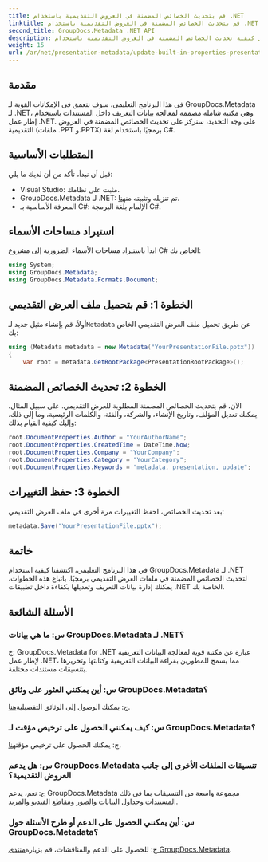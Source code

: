 ```yaml
---
title: قم بتحديث الخصائص المضمنة في العروض التقديمية باستخدام .NET
linktitle: قم بتحديث الخصائص المضمنة في العروض التقديمية باستخدام .NET
second_title: GroupDocs.Metadata .NET API
description: تعرف على كيفية تحديث الخصائص المضمنة في العروض التقديمية باستخدام .NET مع GroupDocs.Metadata، وهي مكتبة متعددة الاستخدامات لمعالجة بيانات التعريف.
weight: 15
url: /ar/net/presentation-metadata/update-built-in-properties-presentations/
---
```

## مقدمة
في هذا البرنامج التعليمي، سوف نتعمق في الإمكانات القوية لـ GroupDocs.Metadata لـ .NET، وهي مكتبة شاملة مصممة لمعالجة بيانات التعريف داخل المستندات باستخدام إطار عمل .NET. على وجه التحديد، سنركز على تحديث الخصائص المضمنة في العروض التقديمية (ملفات .PPT و.PPTX) برمجيًا باستخدام لغة C#.
## المتطلبات الأساسية
قبل أن نبدأ، تأكد من أن لديك ما يلي:
- Visual Studio: مثبت على نظامك.
-  GroupDocs.Metadata لـ .NET: تم تنزيله وتثبيته من[هنا](https://releases.groupdocs.com/metadata/net/).
- المعرفة الأساسية بـ C#: الإلمام بلغة البرمجة C#.

## استيراد مساحات الأسماء
ابدأ باستيراد مساحات الأسماء الضرورية إلى مشروع C# الخاص بك:
```csharp
using System;
using GroupDocs.Metadata;
using GroupDocs.Metadata.Formats.Document;
```
## الخطوة 1: قم بتحميل ملف العرض التقديمي
 أولاً، قم بإنشاء مثيل جديد لـ`Metadata` عن طريق تحميل ملف العرض التقديمي الخاص بك:
```csharp
using (Metadata metadata = new Metadata("YourPresentationFile.pptx"))
{
    var root = metadata.GetRootPackage<PresentationRootPackage>();
```
## الخطوة 2: تحديث الخصائص المضمنة
الآن، قم بتحديث الخصائص المضمنة المطلوبة للعرض التقديمي. على سبيل المثال، يمكنك تعديل المؤلف، وتاريخ الإنشاء، والشركة، والفئة، والكلمات الرئيسية، وما إلى ذلك. وإليك كيفية القيام بذلك:
```csharp
root.DocumentProperties.Author = "YourAuthorName";
root.DocumentProperties.CreatedTime = DateTime.Now;
root.DocumentProperties.Company = "YourCompany";
root.DocumentProperties.Category = "YourCategory";
root.DocumentProperties.Keywords = "metadata, presentation, update";
```
## الخطوة 3: حفظ التغييرات
بعد تحديث الخصائص، احفظ التغييرات مرة أخرى في ملف العرض التقديمي:
```csharp
metadata.Save("YourPresentationFile.pptx");
```

## خاتمة
في هذا البرنامج التعليمي، اكتشفنا كيفية استخدام GroupDocs.Metadata لـ .NET لتحديث الخصائص المضمنة في ملفات العرض التقديمي برمجيًا. باتباع هذه الخطوات، يمكنك إدارة بيانات التعريف وتعديلها بكفاءة داخل تطبيقات .NET الخاصة بك.

## الأسئلة الشائعة
### س: ما هي بيانات GroupDocs.Metadata لـ .NET؟
ج: GroupDocs.Metadata for .NET عبارة عن مكتبة قوية لمعالجة البيانات التعريفية لإطار عمل .NET، مما يسمح للمطورين بقراءة البيانات التعريفية وكتابتها وتحريرها بتنسيقات مستندات مختلفة.
### س: أين يمكنني العثور على وثائق GroupDocs.Metadata؟
 ج: يمكنك الوصول إلى الوثائق التفصيلية[هنا](https://tutorials.groupdocs.com/metadata/net/).
### س: كيف يمكنني الحصول على ترخيص مؤقت لـ GroupDocs.Metadata؟
 ج: يمكنك الحصول على ترخيص مؤقت[هنا](https://purchase.groupdocs.com/temporary-license/).
### س: هل يدعم GroupDocs.Metadata تنسيقات الملفات الأخرى إلى جانب العروض التقديمية؟
ج: نعم، يدعم GroupDocs.Metadata مجموعة واسعة من التنسيقات بما في ذلك المستندات وجداول البيانات والصور ومقاطع الفيديو والمزيد.
### س: أين يمكنني الحصول على الدعم أو طرح الأسئلة حول GroupDocs.Metadata؟
 ج: للحصول على الدعم والمناقشات، قم بزيارة[منتدى GroupDocs.Metadata](https://forum.groupdocs.com/c/metadata/14).